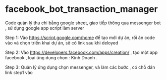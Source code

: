 # facebook_bot_transaction_manager
Code quản lý thu chi bằng google sheet, giao tiếp thông qua messenger bot , sử dụng google app script làm server

Step 1: Vào https://script.google.com/home để tạo mới dự án, rồi án code vào và chọn triển khai dự án, sẽ có link sau khi deloyed

Step 2: Vào https://developers.facebook.com/apps/creation/ , tạo một app facebook , loại ứng dụng chọn : Kinh Doanh  .

Step 3: Quản lý ứng dụng chọn messenger, và làm các bước , có chỗ dán link step1 vào
